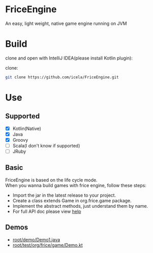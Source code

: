 # FriceEngine

An easy, light weight, native game engine running on JVM

# Build

clone and open with IntelliJ IDEA(please install Kotlin plugin):

clone:
```bash
git clone https://github.com/icela/FriceEngine.git
```

# Use

## Supported

- [X] Kotlin(Native)
- [X] Java
- [X] Groovy
- [ ] Scala(I don't know if supported)
- [ ] JRuby

## Basic

FriceEngine is based on the life cycle mode.<br/>
When you wanna build games with frice engine, follow these steps:

- Import the jar in the latest release to your project.
- Create a class extends Game in org.frice.game package.
- Implement the abstract methods, just understand them by name.
- For full API doc please view [help](help.md)

## Demos

- [root/demo/Demo1.java](demo/Demo1.java)
- [root/test/org/frice/game/Demo.kt](test/org/frice/game/Demo.kt)

